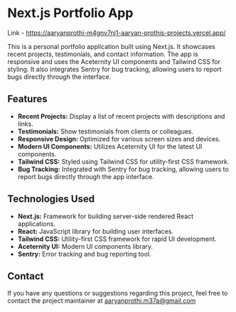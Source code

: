 # Next.js Portfolio App

Link - https://aaryanprothi-m4gnv7nj1-aaryan-prothis-projects.vercel.app/

This is a personal portfolio application built using Next.js. It showcases recent projects, testimonials, and contact information. The app is responsive and uses the Aceternity UI components and Tailwind CSS for styling. It also integrates Sentry for bug tracking, allowing users to report bugs directly through the interface.

## Features

- **Recent Projects:** Display a list of recent projects with descriptions and links.
- **Testimonials:** Show testimonials from clients or colleagues.
- **Responsive Design:** Optimized for various screen sizes and devices.
- **Modern UI Components:** Utilizes Aceternity UI for the latest UI components.
- **Tailwind CSS:** Styled using Tailwind CSS for utility-first CSS framework.
- **Bug Tracking:** Integrated with Sentry for bug tracking, allowing users to report bugs directly through the app interface.

## Technologies Used

- **Next.js:** Framework for building server-side rendered React applications.
- **React:** JavaScript library for building user interfaces.
- **Tailwind CSS:** Utility-first CSS framework for rapid UI development.
- **Aceternity UI:** Modern UI components library.
- **Sentry:** Error tracking and bug reporting tool.
  

## Contact

If you have any questions or suggestions regarding this project, feel free to contact the project maintainer at aaryanprothi.m37a@gmail.com
